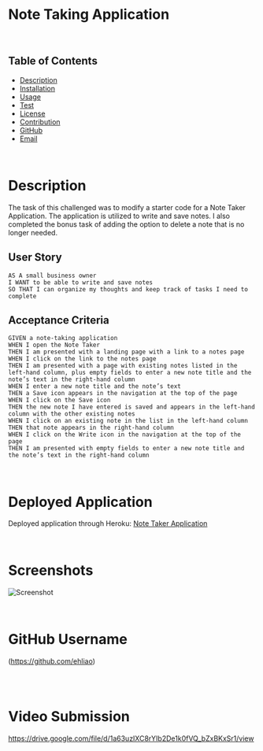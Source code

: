 
# Note Taking Application

<br/>

## Table of Contents
* [Description](#description)
* [Installation](#installation)
* [Usage](#usage)
* [Test](#test)
* [License](#license)
* [Contribution](#contribution)
* [GitHub](#github)
* [Email](#email)
  
<br/>

# Description
The task of this challenged was to modify a starter code for a Note Taker Application. The application is utilized to write and save notes. I also completed the bonus task of adding the option to delete a note that is no longer needed. 


## User Story

```
AS A small business owner
I WANT to be able to write and save notes
SO THAT I can organize my thoughts and keep track of tasks I need to complete
```


## Acceptance Criteria

```
GIVEN a note-taking application
WHEN I open the Note Taker
THEN I am presented with a landing page with a link to a notes page
WHEN I click on the link to the notes page
THEN I am presented with a page with existing notes listed in the left-hand column, plus empty fields to enter a new note title and the note’s text in the right-hand column
WHEN I enter a new note title and the note’s text
THEN a Save icon appears in the navigation at the top of the page
WHEN I click on the Save icon
THEN the new note I have entered is saved and appears in the left-hand column with the other existing notes
WHEN I click on an existing note in the list in the left-hand column
THEN that note appears in the right-hand column
WHEN I click on the Write icon in the navigation at the top of the page
THEN I am presented with empty fields to enter a new note title and the note’s text in the right-hand column
```

<br/>

# Deployed Application
Deployed application through Heroku: [Note Taker Application](https://desolate-hollows-46790.herokuapp.com/)

<br/>

# Screenshots
![Screenshot]()

<br/>

# GitHub Username
(https://github.com/ehliao)

<br/>


<br/>

# Video Submission
  https://drive.google.com/file/d/1a63uzIXC8rYIb2De1k0fVQ_bZxBKxSr1/view